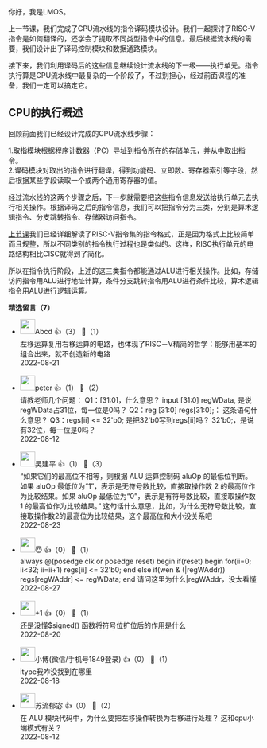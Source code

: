 你好，我是LMOS。

上一节课，我们完成了CPU流水线的指令译码模块设计。我们一起探讨了RISC-V指令是如何翻译的，还学会了提取不同类型指令中的信息。最后根据流水线的需要，我们设计出了译码控制模块和数据通路模块。

接下来，我们利用译码后的这些信息继续设计流水线的下一级——执行单元。指令执行算是CPU流水线中最复杂的一个阶段了，不过别担心，经过前面课程的准备，我们一定可以搞定它。

## CPU的执行概述

回顾前面我们已经设计完成的CPU流水线步骤：

1.取指模块根据程序计数器（PC）寻址到指令所在的存储单元，并从中取出指令。  
2.译码模块对取出的指令进行翻译，得到功能码、立即数、寄存器索引等字段，然后根据某些字段读取一个或两个通用寄存器的值。

经过流水线的这两个步骤之后，下一步就需要把这些指令信息发送给执行单元去执行相关操作。根据译码之后的指令信息，我们可以把指令分为三类，分别是算术逻辑指令、分支跳转指令、存储器访问指令。

[上节课](https://time.geekbang.org/column/article/548002)我们已经详细解读了RISC-V指令集的指令格式，正是因为格式上比较简单而且规整，所以不同类别的指令执行过程也是类似的。这样，RISC执行单元的电路结构相比CISC就得到了简化。

所以在指令执行阶段，上述的这三类指令都能通过ALU进行相关操作。比如，存储访问指令用ALU进行地址计算，条件分支跳转指令用ALU进行条件比较，算术逻辑指令用ALU进行逻辑运算。
<div><strong>精选留言（7）</strong></div><ul>
<li><img src="https://static001.geekbang.org/account/avatar/00/1b/6b/2c/b27eefc5.jpg" width="30px"><span>Abcd</span> 👍（3） 💬（1）<div>左移运算复用右移运算的电路，也体现了RISC－V精简的哲学：能够用基本的组合出来，就不创造新的电路</div>2022-08-21</li><br/><li><img src="https://static001.geekbang.org/account/avatar/00/10/25/87/f3a69d1b.jpg" width="30px"><span>peter</span> 👍（1） 💬（2）<div>请教老师几个问题：
Q1：[31:0]，什么意思？
input  [31:0] regWData,   是说regWData占31位，每一位是0吗？
Q2：reg [31:0] regs[31:0];： 这条语句什么意思？
Q3：regs[ii] &lt;= 32&#39;b0;   是把32&#39;b0写到regs[ii]吗？
32&#39;b0;，是说有32位，每一位是0吗？</div>2022-08-12</li><br/><li><img src="https://static001.geekbang.org/account/avatar/00/27/f4/48/2242bed9.jpg" width="30px"><span>吴建平</span> 👍（1） 💬（3）<div>“如果它们的最高位不相等，则根据 ALU 运算控制码 aluOp 的最低位判断。如果 aluOp 最低位为“1”，表示是无符号数比较，直接取操作数 2 的最高位作为比较结果。如果 aluOp 最低位为“0”，表示是有符号数比较，直接取操作数 1 的最高位作为比较结果。”
这句话什么意思，比如，为什么无符号数比较，直接取操作数2的最高位为比较结果，这个最高位和大小没关系吧</div>2022-08-23</li><br/><li><img src="https://static001.geekbang.org/account/avatar/00/2e/d1/f0/0eafdb8e.jpg" width="30px"><span>😇</span> 👍（0） 💬（1）<div>always @(posedge clk or posedge reset) begin if(reset) begin for(ii=0; ii&lt;32; ii=ii+1) regs[ii] &lt;= 32&#39;b0; end else if(wen &amp; (|regWAddr)) regs[regWAddr] &lt;= regWData; end
请问这里为什么|regWAddr，没太看懂</div>2022-08-27</li><br/><li><img src="" width="30px"><span>+1</span> 👍（0） 💬（1）<div>还是没懂$signed() 函数将符号位扩位后的作用是什么</div>2022-08-20</li><br/><li><img src="https://static001.geekbang.org/account/avatar/00/2f/85/d1/bfe4d1b2.jpg" width="30px"><span>小博(微信/手机号1849登录)</span> 👍（0） 💬（1）<div>itype我咋没找到在哪里</div>2022-08-18</li><br/><li><img src="https://static001.geekbang.org/account/avatar/00/29/a6/ad/e65aec4c.jpg" width="30px"><span>苏流郁宓</span> 👍（0） 💬（2）<div>在 ALU 模块代码中，为什么要把左移操作转换为右移进行处理？
这和cpu小端模式有关？</div>2022-08-12</li><br/>
</ul>
